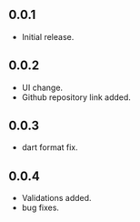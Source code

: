 ## 0.0.1
* Initial release.

## 0.0.2
- UI change.
- Github repository link added.

## 0.0.3
- dart format fix.

## 0.0.4
- Validations added.
- bug fixes.